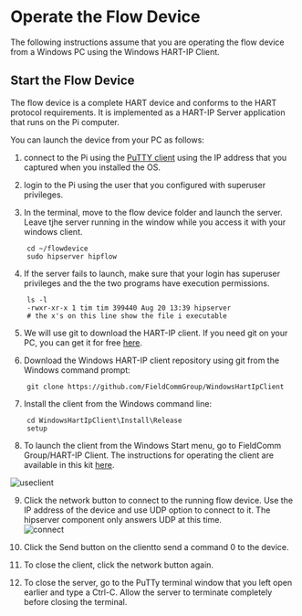 # Operate the Flow Device

The following instructions assume that you are operating the flow device from a Windows PC using the Windows HART-IP Client.

## Start the Flow Device

The flow device is a complete HART device and conforms to the HART protocol requirements.  It is implemented as a HART-IP Server application that runs on the Pi computer.  

You can launch the device from your PC as follows:

1. connect to the Pi using the [PuTTY client](https://www.putty.org/) using the IP address that you captured when you installed the OS.

2. login to the Pi using the user that you configured with superuser privileges.

3. In the terminal, move to the flow device folder and launch the server.  Leave tjhe server running in the window while you access it with your windows client.
```
    cd ~/flowdevice
    sudo hipserver hipflow
```
4. If the server fails to launch, make sure that your login has superuser privileges and the the two programs have execution permissions.
```
    ls -l 
    -rwxr-xr-x 1 tim tim 399440 Aug 20 13:39 hipserver
    # the x's on this line show the file i executable
```

5. We will use git to download the HART-IP client.  If you need git on your PC, you can get it for free [here](https://gitforwindows.org/).

6. Download the Windows HART-IP client repository using git from the Windows command prompt:
```
    git clone https://github.com/FieldCommGroup/WindowsHartIpClient
```

7. Install the client from the Windows command line:
```
    cd WindowsHartIpClient\Install\Release
    setup
```

8. To launch the client from the Windows Start menu, go to FieldComm Group/HART-IP Client.  The instructions for operating the client are available in this kit [here](https://github.com/FieldCommGroup/WindowsHartIpClient).

![useclient]()

9. Click the network button to connect to the running flow device.  Use the IP address of the device and use UDP option to connect to it.  The hipserver component only answers UDP at this time.  
![connect]()

10.  Click the Send button on the clientto send a command 0 to the device.

11. To close the client, click the network button again.

12.  To close the server, go to the PuTTy terminal window that you left open earlier and type a Ctrl-C.  Allow the server to terminate completely before closing the terminal.